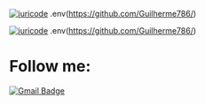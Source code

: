 [![iuricode](https://github-readme-stats.vercel.app/api?username=Guilherme786&theme=highcontrast)](https://github.com/Guilherme786/)
.env(https://github.com/Guilherme786/)

[![iuricode](https://github-readme-stats.vercel.app/api/top-langs/?username=Guilherme786&hide=html&layout=compact&theme=highcontrast)](https://github.com/Guilherme786/)
.env(https://github.com/Guilherme786/)

# Follow me:


[![Gmail Badge](https://img.shields.io/badge/-guilhermedcarvalho.a@gmail.com-006bed?style=flat-square&logo=Gmail&logoColor=white&link=mailto:xrexv158925lpo@gmail.com)](mailto:guilhermedcarvalho.a@gmail.com) 
